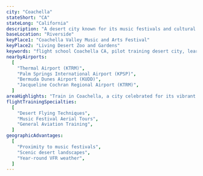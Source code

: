 ```yaml
---
city: "Coachella"
stateShort: "CA"
stateLong: "California"
description: "A desert city known for its music festivals and cultural diversity."
baseLocation: "Riverside"
keyPlace1: "Coachella Valley Music and Arts Festival"
keyPlace2: "Living Desert Zoo and Gardens"
keywords: "flight school Coachella CA, pilot training desert city, learn to fly Coachella, aviation training California, Coachella flight training, NextGen Flight Academy Coachella, desert aviation training, music festival aerial tours, cultural diversity flying lessons"
nearbyAirports:
  [
    "Thermal Airport (KTRM)",
    "Palm Springs International Airport (KPSP)",
    "Bermuda Dunes Airport (KUDD)",
    "Jacqueline Cochran Regional Airport (KTRM)",
  ]
areaHighlights: "Train in Coachella, a city celebrated for its vibrant cultural diversity and world-famous music festivals, with access to unique desert flying conditions."
flightTrainingSpecialties:
  [
    "Desert Flying Techniques",
    "Music Festival Aerial Tours",
    "General Aviation Training",
  ]
geographicAdvantages:
  [
    "Proximity to music festivals",
    "Scenic desert landscapes",
    "Year-round VFR weather",
  ]
---
```

